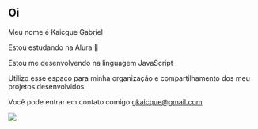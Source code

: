 ## Oi
Meu nome é Kaicque Gabriel

Estou estudando na Alura 📓

Estou me desenvolvendo na linguagem JavaScript

Utilizo esse espaço para minha organização e compartilhamento dos meu projetos desenvolvidos

Você pode entrar em contato comigo 
gkaicque@gmail.com 

![](https://images.app.goo.gl/7s1nxRizh1Ht5TMd6)

